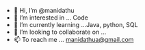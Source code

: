 - 👋 Hi, I’m @manidathu
- 👀 I’m interested in ... Code
- 🌱 I’m currently learning ...Java, python, SQL
- 💞️ I’m looking to collaborate on ...
- 📫 To reach me ... manidathua@gmail.com

<!---
mani96185/mani96185 is a ✨ special ✨ repository because its `README.md` (this file) appears on your GitHub profile.
You can click the Preview link to take a look at your changes.
--->
